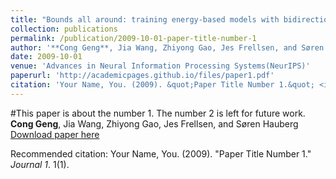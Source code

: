 ```yaml
---
title: "Bounds all around: training energy-based models with bidirectional bounds"
collection: publications
permalink: /publication/2009-10-01-paper-title-number-1
author: '**Cong Geng**, Jia Wang, Zhiyong Gao, Jes Frellsen, and Søren Hauberg'
date: 2009-10-01
venue: 'Advances in Neural Information Processing Systems(NeurIPS)'
paperurl: 'http://academicpages.github.io/files/paper1.pdf'
citation: 'Your Name, You. (2009). &quot;Paper Title Number 1.&quot; <i>Journal 1</i>. 1(1).'
---
```

#This paper is about the number 1. The number 2 is left for future work.
**Cong Geng**, Jia Wang, Zhiyong Gao, Jes Frellsen, and Søren Hauberg
[Download paper here](http://academicpages.github.io/files/paper1.pdf)

Recommended citation: Your Name, You. (2009). "Paper Title Number 1." <i>Journal 1</i>. 1(1).
